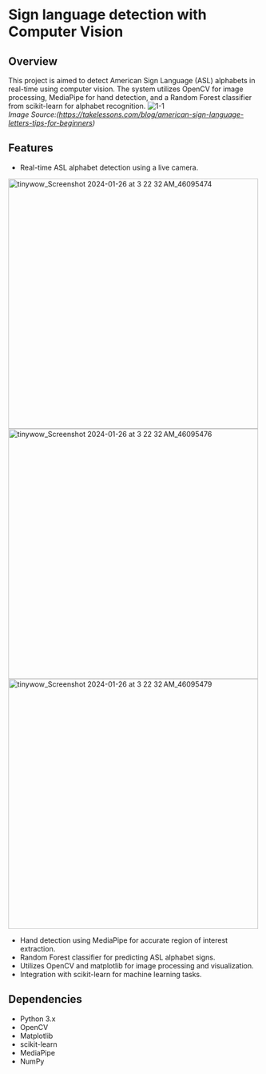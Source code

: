 # Sign language detection with Computer Vision

## Overview

This project is aimed to detect American Sign Language (ASL) alphabets in real-time using computer vision. The system utilizes OpenCV for image processing, MediaPipe for hand detection, and a Random Forest classifier from scikit-learn for alphabet recognition.
![1-1](https://github.com/Lakshay-a/Sign-language-detection/assets/97395338/d5391cc2-40ec-4116-908f-4f2117565110)
<br>
*Image Source:(https://takelessons.com/blog/american-sign-language-letters-tips-for-beginners)*



## Features

- Real-time ASL alphabet detection using a live camera.
  
<img width="500" alt="tinywow_Screenshot 2024-01-26 at 3 22 32 AM_46095474" src="https://github.com/Lakshay-a/Sign-language-detection/assets/97395338/50764fa5-d977-461d-b87e-63eeca746c61">

<img width="500" alt="tinywow_Screenshot 2024-01-26 at 3 22 32 AM_46095476" src="https://github.com/Lakshay-a/Sign-language-detection/assets/97395338/542ff418-269c-4d46-9bcf-aec0bae87dec">

<img width="500" alt="tinywow_Screenshot 2024-01-26 at 3 22 32 AM_46095479" src="https://github.com/Lakshay-a/Sign-language-detection/assets/97395338/8e2e3f79-874b-46fb-a473-6f1daa352fc6">

- Hand detection using MediaPipe for accurate region of interest extraction.
- Random Forest classifier for predicting ASL alphabet signs.
- Utilizes OpenCV and matplotlib for image processing and visualization.
- Integration with scikit-learn for machine learning tasks.

## Dependencies

- Python 3.x
- OpenCV
- Matplotlib
- scikit-learn
- MediaPipe
- NumPy
